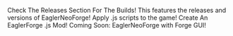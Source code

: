 Check The Releases Section For The Builds! This features the releases and versions of EaglerNeoForge!
Apply .js scripts to the game!
Create An EaglerForge .js Mod!
Coming Soon: EaglerNeoForge with Forge GUI!
